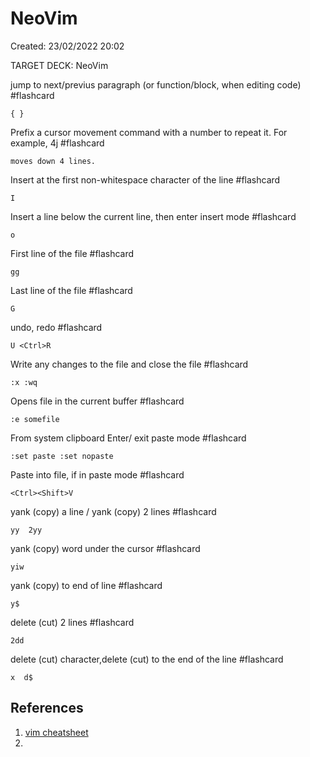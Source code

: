 # NeoVim 
Created: 23/02/2022 20:02 

TARGET DECK: NeoVim 

jump to next/previus paragraph (or function/block, when editing code) #flashcard 
``` 
{ }
```
 
<!--ID: 1645663576800-->


Prefix a cursor movement command with a number to repeat it. For example, 4j #flashcard 
```
moves down 4 lines.
```
<!--ID: 1645663577011-->


Insert at the first non-whitespace character of the line #flashcard 
```
I
```
<!--ID: 1645663577074-->


Insert a line below the current line, then enter insert mode #flashcard 
```
o
```
<!--ID: 1645663577133-->


First line of the file #flashcard 
```
gg
```
<!--ID: 1645663577194-->


Last line of the file #flashcard 
```
G
```
<!--ID: 1645663577254-->


undo, redo #flashcard 
```
U <Ctrl>R
```
<!--ID: 1645663577316-->


Write any changes to the file and close the file #flashcard 
```
:x :wq 
```
<!--ID: 1645663577376-->


Opens file in the current buffer #flashcard 
```
:e somefile
```
<!--ID: 1645663577433-->


From system clipboard Enter/ exit paste mode #flashcard 
```
:set paste :set nopaste
```
<!--ID: 1645663577498-->


Paste into file, if in paste mode #flashcard 
```
<Ctrl><Shift>V
```
<!--ID: 1645663577559-->


yank (copy) a line / yank (copy) 2 lines #flashcard 
```
yy  2yy
```
<!--ID: 1645663577615-->


yank (copy) word under the cursor #flashcard 
```
yiw
```
<!--ID: 1645663577677-->


yank (copy) to end of line #flashcard 
```
y$
```
<!--ID: 1645663577737-->


 delete (cut) 2 lines #flashcard 
 ```
 2dd
 ```
<!--ID: 1645663577795-->


delete (cut) character,delete (cut) to the end of the line #flashcard 
```
x  d$
```
<!--ID: 1645663577859-->




## References 
1. [vim cheatsheet](https://www.cs.cmu.edu/~15131/f17/topics/vim/vim-cheatsheet.pdf)
2. 